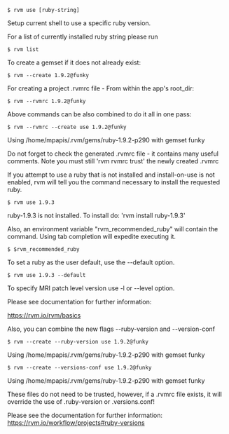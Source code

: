     $ rvm use [ruby-string]

Setup current shell to use a specific ruby version.


For a list of currently installed ruby string please run

    $ rvm list

To create a gemset if it does not already exist:

    $ rvm --create 1.9.2@funky

For creating a project .rvmrc file - From within the app's root_dir:

    $ rvm --rvmrc 1.9.2@funky

Above commands can be also combined to do it all in one pass:

    $ rvm --rvmrc --create use 1.9.2@funky
  Using /home/mpapis/.rvm/gems/ruby-1.9.2-p290 with gemset funky

Do not forget to check the generated .rvmrc file - it contains many useful
comments.  Note you must still 'rvm rvmrc trust' the newly created .rvmrc

If you attempt to use a ruby that is not installed and install-on-use is
not enabled, rvm will tell you the command necessary to install the
requested ruby.

    $ rvm use 1.9.3
  ruby-1.9.3 is not installed.
  To install do: 'rvm install ruby-1.9.3'

Also, an environment variable "rvm_recommended_ruby" will contain the
command. Using tab completion will expedite executing it.

    $ $rvm_recommended_ruby

To set a ruby as the user default, use the --default option.

    $ rvm use 1.9.3 --default

To specify MRI patch level version use -l or --level option. 

Please see documentation for further information:

  https://rvm.io/rvm/basics

Also, you can combine the new flags --ruby-version and --version-conf

    $ rvm --create --ruby-version use 1.9.2@funky
  Using /home/mpapis/.rvm/gems/ruby-1.9.2-p290 with gemset funky

    $ rvm --create --versions-conf use 1.9.2@funky
  Using /home/mpapis/.rvm/gems/ruby-1.9.2-p290 with gemset funky

These files do not need to be trusted, however, if a .rvmrc file
exists, it will override the use of .ruby-version or .versions.conf!

Please see the documentation for further information:
  https://rvm.io/workflow/projects#ruby-versions


